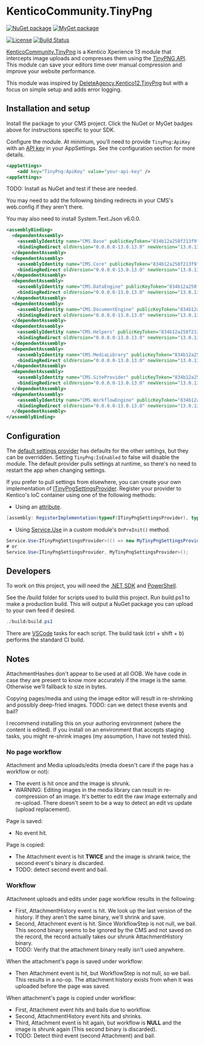 # KenticoCommunity.TinyPng

[![NuGet package](https://img.shields.io/nuget/v/KenticoCommunity.TinyPng.svg)](https://www.nuget.org/packages/KenticoCommunity.TinyPng/)
[![MyGet package](https://img.shields.io/myget/voidcoredev/vpre/KenticoCommunity.TinyPng.svg?label=myget)](https://www.myget.org/feed/voidcoredev/package/nuget/KenticoCommunity.TinyPng)

[![License](https://img.shields.io/github/license/void-type/KenticoCommunity.TinyPng.svg)](https://github.com/void-type/KenticoCommunity.TinyPng/blob/main/LICENSE.txt)
[![Build Status](https://img.shields.io/azure-devops/build/void-type/VoidCore/23.svg)](https://dev.azure.com/void-type/VoidCore/_build/latest?definitionId=23&branchName=main)

<!-- [![Test Coverage](https://img.shields.io/azure-devops/coverage/void-type/VoidCore/23.svg)](https://dev.azure.com/void-type/VoidCore/_build/latest?definitionId=23&branchName=main) -->

[KenticoCommunity.TinyPng](https://github.com/void-type/KenticoCommunity.TinyPng) is a Kentico Xperience 13 module that intercepts image uploads and compresses them using the [TinyPNG API](https://tinypng.com). This module can save your editors time over manual compression and improve your website performance.

This module was inspired by [DeleteAgency.Kentico12.TinyPng](https://github.com/diger74/DeleteAgency.Kentico12.TinyPng) but with a focus on simple setup and adds error logging.

## Installation and setup

Install the package to your CMS project. Click the NuGet or MyGet badges above for instructions specific to your SDK.

Configure the module. At minimum, you'll need to provide `TinyPng:ApiKey` with an [API key](https://tinypng.com/developers) in your AppSettings. See the configuration section for more details.

```xml
<appSettings>
    <add key="TinyPng:ApiKey" value="your-api-key" />
<appSettings>
```

TODO: Install as NuGet and test if these are needed.

You may need to add the following binding redirects in your CMS's web.config if they aren't there.

You may also need to install System.Text.Json v6.0.0.

```xml
<assemblyBinding>
  <dependentAssembly>
    <assemblyIdentity name="CMS.Base" publicKeyToken="834b12a258f213f9" culture="neutral" />
    <bindingRedirect oldVersion="0.0.0.0-13.0.13.0" newVersion="13.0.13.0" />
  </dependentAssembly>
  <dependentAssembly>
    <assemblyIdentity name="CMS.Core" publicKeyToken="834b12a258f213f9" culture="neutral" />
    <bindingRedirect oldVersion="0.0.0.0-13.0.13.0" newVersion="13.0.13.0" />
  </dependentAssembly>
  <dependentAssembly>
    <assemblyIdentity name="CMS.DataEngine" publicKeyToken="834b12a258f213f9" culture="neutral" />
    <bindingRedirect oldVersion="0.0.0.0-13.0.13.0" newVersion="13.0.13.0" />
  </dependentAssembly>
  <dependentAssembly>
    <assemblyIdentity name="CMS.DocumentEngine" publicKeyToken="834b12a258f213f9" culture="neutral" />
    <bindingRedirect oldVersion="0.0.0.0-13.0.13.0" newVersion="13.0.13.0" />
  </dependentAssembly>
  <dependentAssembly>
    <assemblyIdentity name="CMS.Helpers" publicKeyToken="834b12a258f213f9" culture="neutral" />
    <bindingRedirect oldVersion="0.0.0.0-13.0.13.0" newVersion="13.0.13.0" />
  </dependentAssembly>
  <dependentAssembly>
    <assemblyIdentity name="CMS.MediaLibrary" publicKeyToken="834b12a258f213f9" culture="neutral" />
    <bindingRedirect oldVersion="0.0.0.0-13.0.13.0" newVersion="13.0.13.0" />
  </dependentAssembly>
  <dependentAssembly>
    <assemblyIdentity name="CMS.SiteProvider" publicKeyToken="834b12a258f213f9" culture="neutral" />
    <bindingRedirect oldVersion="0.0.0.0-13.0.13.0" newVersion="13.0.13.0" />
  </dependentAssembly>
  <dependentAssembly>
    <assemblyIdentity name="CMS.WorkflowEngine" publicKeyToken="834b12a258f213f9" culture="neutral" />
    <bindingRedirect oldVersion="0.0.0.0-13.0.13.0" newVersion="13.0.13.0" />
  </dependentAssembly>
</assemblyBinding>
```

## Configuration

The [default settings provider](src/KenticoCommunity.TinyPng/TinyPngSettingsFromAppSettingsProvider.cs) has defaults for the other settings, but they can be overridden. Setting `TinyPng:IsEnabled` to false will disable the module. The default provider pulls settings at runtime, so there's no need to restart the app when changing settings.

If you prefer to pull settings from elsewhere, you can create your own implementation of [ITinyPngSettingsProvider](src/KenticoCommunity.TinyPng/ITinyPngSettingsProvider.cs). Register your provider to Kentico's IoC container using one of the following methods:

- Using an [attribute](https://devnet.kentico.com/docs/13_0/api/html/T_CMS_RegisterImplementationAttribute.htm).

```csharp
[assembly: RegisterImplementation(typeof(ITinyPngSettingsProvider), typeof(MyTinyPngSettingsProvider))]
```

- Using [Service.Use](https://devnet.kentico.com/docs/13_0/api/html/Overload_CMS_Core_Service_Use.htm) in a custom module's `OnPreInit()` method.

```csharp
Service.Use<ITinyPngSettingsProvider>(() => new MyTinyPngSettingsProvider());
# or
Service.Use<ITinyPngSettingsProvider, MyTinyPngSettingsProvider>();
```

## Developers

To work on this project, you will need the [.NET SDK](https://dotnet.microsoft.com/download) and [PowerShell](https://github.com/PowerShell/PowerShell/releases/latest).

See the /build folder for scripts used to build this project. Run build.ps1 to make a production build. This will output a NuGet package you can upload to your own feed if desired.

```powershell
./build/build.ps1
```

There are [VSCode](https://code.visualstudio.com/) tasks for each script. The build task (ctrl + shift + b) performs the standard CI build.

## Notes

AttachmentHashes don't appear to be used at all OOB. We have code in case they are present to know more accurately if the image is the same. Otherwise we'll fallback to size in bytes.

Copying pages/media and using the image editor will result in re-shrinking and possibly deep-fried images. TODO: can we detect these events and bail?

I recommend installing this on your authoring environment (where the content is edited). If you install on an environment that accepts staging tasks, you might re-shrink images (my assumption, I have not tested this).

### No page workflow

Attachment and Media uploads/edits (media doesn't care if the page has a workflow or not):

- The event is hit once and the image is shrunk.
- WARNING: Editing images in the media library can result in re-compression of an image. It's better to edit the raw image externally and re-upload. There doesn't seem to be a way to detect an edit vs update (upload replacement).

Page is saved:

- No event hit.

Page is copied:

- The Attachment event is hit **TWICE** and the image is shrank twice, the second event's binary is discarded.
- TODO: detect second event and bail.

### Workflow

Attachment uploads and edits under page workflow results in the following:

- First, AttachmentHistory event is hit. We look up the last version of the history. If they aren't the same binary, we'll shrink and save.
- Second, Attachment event is hit. Since WorkflowStep is not null, we bail. This second binary seems to be ignored by the CMS and not saved on the record, the record actually takes our shrunk AttachmentHistory binary.
- TODO: Verify that the attachment binary really isn't used anywhere.

When the attachment's page is saved under workflow:

- Then Attachment event is hit, but WorkflowStep is not null, so we bail. This results in a no-op. The attachment history exists from when it was uploaded before the page was saved.

When attachment's page is copied under workflow:

- First, Attachment event hits and bails due to workflow.
- Second, AttachmentHistory event hits and shrinks.
- Third, Attachment event is hit again, but workflow is **NULL** and the image is shrunk again (This second binary is discarded).
- TODO: Detect third event (second Attachment) and bail.

